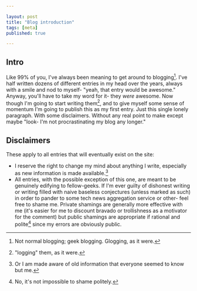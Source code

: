 ```yaml
---

layout: post
title: "Blog introduction"
tags: [meta]
published: true

---
```


## Intro

Like 99% of you, I've always been meaning to get around to blogging[^blogging].
I've half written dozens of different entries in my head over the years, always
with a smile and nod to myself- "yeah, that entry would be awesome." Anyway,
you'll have to take my word for it- they _were_ awesome. Now though I'm going
to start writing them[^logging], and to give myself some sense of momentum I'm
going to publish this as my first entry. Just this single lonely paragraph.
With some disclaimers. Without any real point to make except maybe "look- I'm
not procrastinating my blog any longer."

## Disclaimers

These apply to all entries that will eventually exist on the site:

* I reserve the right to change my mind about anything I write, especially as
  new information is made available.[^info]
* All entries, with the possible exception of this one, are meant to be
  genuinely edifying to fellow-geeks. If I'm ever guilty of dishonest writing
  or writing filled with naive baseless conjectures (unless marked as such) in
  order to pander to some tech news aggregation service or other- feel free to
  shame me. Private shamings are generally more effective with me (it's easier
  for me to discount bravado or trollishness as a motivator for the comment)
  but public shamings are appropriate if rational and polite[^possible] since
  my errors are obviously public.

[^blogging]: Not normal blogging; geek blogging. Glogging, as it were.
[^logging]: "logging" them, as it were.
[^info]: Or I am made aware of old information that everyone seemed to know but me.
[^possible]: No, it's not impossible to shame politely.
